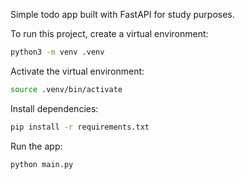 Simple todo app built with FastAPI for study purposes.

To run this project, create a virtual environment:

```bash
python3 -m venv .venv
```

Activate the virtual environment:

```bash
source .venv/bin/activate
```

Install dependencies:

```bash
pip install -r requirements.txt
```

Run the app:

```bash
python main.py
```
